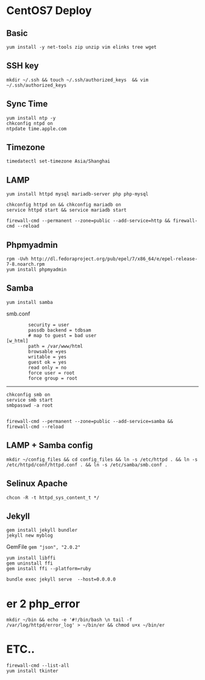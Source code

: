 # CentOS7 Deploy 

## Basic
    yum install -y net-tools zip unzip vim elinks tree wget

## SSH key
	mkdir ~/.ssh && touch ~/.ssh/authorized_keys  && vim ~/.ssh/authorized_keys

## Sync Time
	yum install ntp -y
	chkconfig ntpd on
	ntpdate time.apple.com

## Timezone
	timedatectl set-timezone Asia/Shanghai


## LAMP
	yum install httpd mysql mariadb-server php php-mysql

	chkconfig httpd on && chkconfig mariadb on
	service httpd start && service mariadb start

	firewall-cmd --permanent --zone=public --add-service=http && firewall-cmd --reload
	
## Phpmyadmin
	rpm -Uvh http://dl.fedoraproject.org/pub/epel/7/x86_64/e/epel-release-7-8.noarch.rpm
	yum install phpmyadmin
	

## Samba
	yum install samba

smb.conf

	        security = user
	        passdb backend = tdbsam
	        # map to guest = bad user
	[w_html]
	        path = /var/www/html
	        browsable =yes
	        writable = yes
	        guest ok = yes
	        read only = no
	        force user = root
	        force group = root
		
---
	chkconfig smb on
	service smb start
	smbpasswd -a root


	firewall-cmd --permanent --zone=public --add-service=samba && firewall-cmd --reload


## LAMP + Samba config
	mkdir ~/config_files && cd config_files && ln -s /etc/httpd . && ln -s /etc/httpd/conf/httpd.conf . && ln -s /etc/samba/smb.conf .

## Selinux Apache
	chcon -R -t httpd_sys_content_t */

## Jekyll
	gem install jekyll bundler
	jekyll new myblog

GemFile `gem "json", "2.0.2"`

	yum install libffi
	gem uninstall ffi
	gem install ffi --platform=ruby

	bundle exec jekyll serve  --host=0.0.0.0
	
# er 2 php_error
	mkdir ~/bin && echo -e '#!/bin/bash \n tail -f /var/log/httpd/error_log' > ~/bin/er && chmod u+x ~/bin/er


# ETC..
	firewall-cmd --list-all
	yum install tkinter
